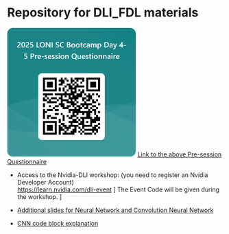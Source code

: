# Repository for DLI_FDL materials

<img src="https://github.com/lsuhpchelp/loniscworkshop2025/blob/main/day5/QRCode%20for%202025%20LONI%20SC%20Bootcamp%20Day%204-5%C2%A0Pre-session%C2%A0Questionnaire.png" width="300" height="300" />
<a href="https://forms.office.com/r/fdEsLVGEfu">Link to the above Pre-session Questionnaire</a>

* Access to the Nvidia-DLI workshop: (you need to register an Nvidia Developer Account)\
https://learn.nvidia.com/dli-event [ The Event Code will be given during the workshop. ]
   
* <a href="https://github.com/lsuhpchelp/lonidltut/blob/main/intro_dl_additional_slides.pdf" target="_blank"> Additional slides for Neural Network and Convolution Neural Network</a>
* <a href="https://github.com/lsuhpchelp/lonidltut/blob/main/ExplainCNN.pdf" target="_blank"> CNN code block explanation</a>

